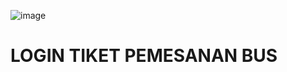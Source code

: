 ![image](https://github.com/GinGikun/Pemesanan_TiketBus/assets/88116728/15d4bbfb-a060-4927-863a-9d36ff2c4031)<h1>LOGIN TIKET PEMESANAN BUS</h1>
